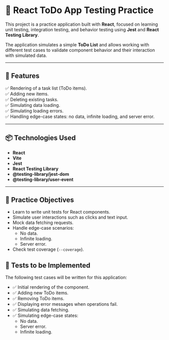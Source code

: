 # 📝 React ToDo App Testing Practice

This project is a practice application built with **React**, focused on learning unit testing, integration testing, and behavior testing using **Jest** and **React Testing Library**.

The application simulates a simple **ToDo List** and allows working with different test cases to validate component behavior and their interaction with simulated data.

---

## 📌 Features

✅ Rendering of a task list (ToDo items).  
✅ Adding new items.  
✅ Deleting existing tasks.  
✅ Simulating data loading.  
✅ Simulating loading errors.  
✅ Handling edge-case states: no data, infinite loading, and server error.

---

## 📦 Technologies Used

- **React**
- **Vite**
- **Jest**
- **React Testing Library**
- **@testing-library/jest-dom**
- **@testing-library/user-event**

---

## 🎯 Practice Objectives

- Learn to write unit tests for React components.
- Simulate user interactions such as clicks and text input.
- Mock data fetching requests.
- Handle edge-case scenarios:
  - No data.
  - Infinite loading.
  - Server error.
- Check test coverage (`--coverage`).

## 🧪 Tests to be Implemented

The following test cases will be written for this application:

- ✅ Initial rendering of the component.
- ✅ Adding new ToDo items.
- ✅ Removing ToDo items.
- ✅ Displaying error messages when operations fail.
- ✅ Simulating data fetching.
- ✅ Simulating edge-case states:
  - No data.
  - Server error.
  - Infinite loading.
